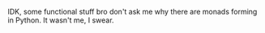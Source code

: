 IDK, some functional stuff bro don't ask me why there are monads forming in Python. It wasn't me, I swear.
